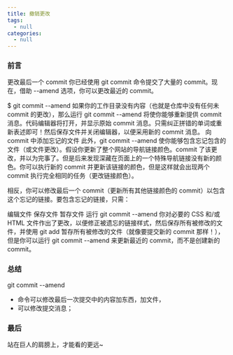 ```yaml
---
title: 撤销更改
tags:
  - null
categories:
  - null
---
```


### 前言

更改最后一个 commit
你已经使用 git commit 命令提交了大量的 commit。现在，借助 --amend 选项，你可以更改最近的 commit。

$ git commit --amend
如果你的工作目录没有内容（也就是仓库中没有任何未 commit 的更改），那么运行 git commit --amend 将使你能够重新提供 commit 消息。代码编辑器将打开，并显示原始 commit 消息。只需纠正拼错的单词或重新表述即可！然后保存文件并关闭编辑器，以便采用新的 commit 消息。
向 commit 中添加忘记的文件
此外，git commit --amend 使你能够包含忘记包含的文件（或文件更改）。假设你更新了整个网站的导航链接颜色。commit 了该更改，并以为完事了。但是后来发现深藏在页面上的一个特殊导航链接没有新的颜色。你可以执行新的 commit 并更新该链接的颜色，但是这样就会出现两个 commit 执行完全相同的任务（更改链接颜色）。

相反，你可以修改最后一个 commit（更新所有其他链接颜色的 commit）以包含这个忘记的链接。要包含忘记的链接，只需：

编辑文件
保存文件
暂存文件
运行 git commit --amend
你对必要的 CSS 和/或 HTML 文件作出了更改，以便修正被遗忘的链接样式，然后保存所有被修改的文件，并使用 git add 暂存所有被修改的文件（就像要提交新的 commit 那样！），但是你可以运行 git commit --amend 来更新最近的 commit，而不是创建新的 commit。


### 总结

git commit --amend 
- 命令可以修改最后一次提交中的内容加东西，加文件，
- 可以修改提交消息；


### 最后

站在巨人的肩膀上，才能看的更远~
